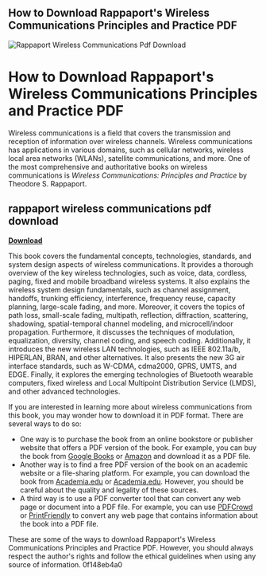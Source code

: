 ## How to Download Rappaport's Wireless Communications Principles and Practice PDF

 
![Rappaport Wireless Communications Pdf Download](https://encrypted-tbn1.gstatic.com/images?q=tbn:ANd9GcTyFTsGY8O4AMgvIT1YhS6oxIC76VVMB8FmGTCtL6MRPfb_wYSdJROiqdk)

 
# How to Download Rappaport's Wireless Communications Principles and Practice PDF
 
Wireless communications is a field that covers the transmission and reception of information over wireless channels. Wireless communications has applications in various domains, such as cellular networks, wireless local area networks (WLANs), satellite communications, and more. One of the most comprehensive and authoritative books on wireless communications is *Wireless Communications: Principles and Practice* by Theodore S. Rappaport.
 
## rappaport wireless communications pdf download


[**Download**](https://persifalque.blogspot.com/?d=2tKfgV)

 
This book covers the fundamental concepts, technologies, standards, and system design aspects of wireless communications. It provides a thorough overview of the key wireless technologies, such as voice, data, cordless, paging, fixed and mobile broadband wireless systems. It also explains the wireless system design fundamentals, such as channel assignment, handoffs, trunking efficiency, interference, frequency reuse, capacity planning, large-scale fading, and more. Moreover, it covers the topics of path loss, small-scale fading, multipath, reflection, diffraction, scattering, shadowing, spatial-temporal channel modeling, and microcell/indoor propagation. Furthermore, it discusses the techniques of modulation, equalization, diversity, channel coding, and speech coding. Additionally, it introduces the new wireless LAN technologies, such as IEEE 802.11a/b, HIPERLAN, BRAN, and other alternatives. It also presents the new 3G air interface standards, such as W-CDMA, cdma2000, GPRS, UMTS, and EDGE. Finally, it explores the emerging technologies of Bluetooth wearable computers, fixed wireless and Local Multipoint Distribution Service (LMDS), and other advanced technologies.
 
If you are interested in learning more about wireless communications from this book, you may wonder how to download it in PDF format. There are several ways to do so:
 
- One way is to purchase the book from an online bookstore or publisher website that offers a PDF version of the book. For example, you can buy the book from [Google Books](https://books.google.com/books/about/Wireless_Communications_Principles_and_P.html?id=MR6szQEACAAJ) or [Amazon](https://www.amazon.com/Wireless-Communications-Principles-Practice-Rappaport/dp/0130422320) and download it as a PDF file.
- Another way is to find a free PDF version of the book on an academic website or a file-sharing platform. For example, you can download the book from [Academia.edu](https://www.academia.edu/41434560/Wireless_Communications_Principles_And_Practice_by_Theodore_S_Rappaport) or [Academia.edu](https://www.academia.edu/42118236/Wireless_Communications_by_Theodore_S_Rappaport_z_lib_org_). However, you should be careful about the quality and legality of these sources.
- A third way is to use a PDF converter tool that can convert any web page or document into a PDF file. For example, you can use [PDFCrowd](https://www.pdfcrowd.com/) or [PrintFriendly](https://www.printfriendly.com/) to convert any web page that contains information about the book into a PDF file.

These are some of the ways to download Rappaport's Wireless Communications Principles and Practice PDF. However, you should always respect the author's rights and follow the ethical guidelines when using any source of information.
 0f148eb4a0
